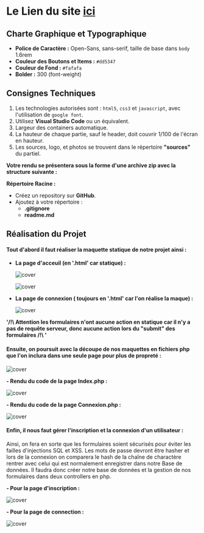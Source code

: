 # Le Lien du site [ ici](https://djony-herbaut.github.io/Projet_BTS_Gmail/index.html)

## Charte Graphique et Typographique

- **Police de Caractère :** Open-Sans, sans-serif, taille de base dans `body` 1.6rem
- **Couleur des Boutons et Items :** `#dd5347`
- **Couleur de Fond :** `#fafafa`
- **Bolder :** 300 (font-weight)

## Consignes Techniques

1. Les technologies autorisées sont : `html5`, `css3` et `javascript`, avec l'utilisation de `google font`.
2. Utilisez **Visual Studio Code** ou un équivalent.
3. Largeur des containers automatique.
4. La hauteur de chaque partie, sauf le header, doit couvrir 1/100 de l'écran en hauteur.
5. Les sources, logo, et photos se trouvent dans le répertoire **"sources"** du partiel.

**Votre rendu se présentera sous la forme d'une archive zip avec la structure suivante :**

**Répertoire Racine :**
- Créez un repository sur **GitHub**.
- Ajoutez à votre répertoire :
  - **.gitignore**
  - **readme.md**

## Réalisation du Projet

#### Tout d'abord il faut réaliser la maquette statique de notre projet ainsi :
- **La page d'acceuil (en '.html' car statique) :**

  ![cover](./asset/acceuil-html.png)

  ![cover](./asset/acceuill2-html.png)

- **La page de connexion ( toujours en '.html' car l'on réalise la maque) :**

  ![cover](./asset/connexion-html.png)

**'/!\ Attention les formulaires n'ont aucune action en statique car il n'y a pas de requête serveur, donc aucune action lors du "submit" des formulaires /!\ '**

#### Ensuite, on poursuit avec la découpe de nos maquettes en fichiers php que l'on inclura dans une seule page pour plus de propreté :

![cover](./asset/decoupe.png) 

**- Rendu du code de la page Index.php :**

![cover](./asset/index-php-rendu.png)

**- Rendu du code de la page Connexion.php :**

![cover](./asset/connexion-php-rendu.png)

#### Enfin, il nous faut gérer l'inscription et la connexion d'un utilisateur :

Ainsi, on fera en sorte que les formulaires soient sécurisés pour éviter les failles d'injections SQL et XSS. Les mots de passe devront être hasher et lors de la connexion on comparera le hash de la chaîne de charactère rentrer avec celui qui est normalement enregistrer dans notre Base de données. Il faudra donc créer notre base de données et la gestion de nos formulaires dans deux controllers en php.

**- Pour la page d'inscription :**

![cover](./asset/controller-inscription.png)

**- Pour la page de connection :**

![cover](./asset/controller-connection.png)
